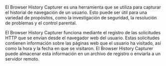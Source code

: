 El Browser History Capturer es una herramienta que se utiliza para capturar el historial de navegación de un usuario. Esto puede ser útil para una variedad de propósitos, como la investigación de seguridad, la resolución de problemas y el control parental.

El Browser History Capturer funciona mediante el registro de las solicitudes HTTP que se envían desde el navegador web del usuario. Estas solicitudes contienen información sobre las páginas web que el usuario ha visitado, así como la hora y la fecha en que se visitaron. El Browser History Capturer puede almacenar esta información en un archivo de registro o enviarla a un servidor remoto.
